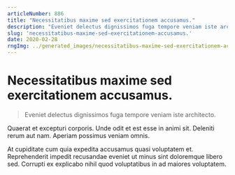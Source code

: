 ```yaml
---
articleNumber: 886
title: "Necessitatibus maxime sed exercitationem accusamus."
description: "Eveniet delectus dignissimos fuga tempore veniam iste architecto."
slug: 'necessitatibus-maxime-sed-exercitationem-accusamus.'
date: 2020-02-28
rngImg: ../generated_images/necessitatibus-maxime-sed-exercitationem-accusamus..jpg
---
```


# Necessitatibus maxime sed exercitationem accusamus.

> Eveniet delectus dignissimos fuga tempore veniam iste architecto.

Quaerat et excepturi corporis. Unde odit et est esse in animi sit. Deleniti rerum aut nam. Aperiam possimus veniam omnis.
 At cupiditate cum quia expedita accusamus quasi voluptatem et. Reprehenderit impedit recusandae eveniet ut minus sint doloremque libero sed. Corrupti ex explicabo nihil quod voluptatibus in ad maiores voluptatem.

